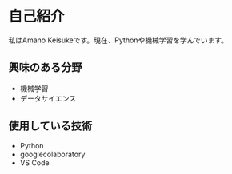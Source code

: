 # 自己紹介

私はAmano Keisukeです。現在、Pythonや機械学習を学んでいます。

## 興味のある分野
- 機械学習
- データサイエンス

## 使用している技術
- Python
- googlecolaboratory
- VS Code

<!---
keisuke5420/keisuke5420 is a ✨ special ✨ repository because its `README.md` (this file) appears on your GitHub profile.
You can click the Preview link to take a look at your changes.
--->
